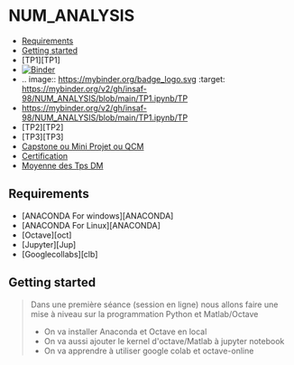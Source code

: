 
# NUM_ANALYSIS
<!-- START doctoc generated TOC please keep comment here to allow auto update -->
<!-- DON'T EDIT THIS SECTION, INSTEAD RE-RUN doctoc TO UPDATE -->


- [Requirements](#requirements)
- [Getting started](#getting-started)
- [TP1][TP1]
- [![Binder](https://mybinder.org/badge_logo.svg)](https://mybinder.org/v2/gh/insaf-98/NUM_ANALYSIS/blob/main/TP1.ipynb/TP)
- .. image:: https://mybinder.org/badge_logo.svg
 :target: https://mybinder.org/v2/gh/insaf-98/NUM_ANALYSIS/blob/main/TP1.ipynb/TP
- https://mybinder.org/v2/gh/insaf-98/NUM_ANALYSIS/blob/main/TP1.ipynb/TP
- [TP2][TP2]
- [TP3][TP3]
- [Capstone ou Mini Projet ou QCM](#Capstone)
- [Certification](#Certification)
- [Moyenne des Tps DM](#Moyenne)

<!-- END doctoc generated TOC please keep comment here to allow auto update -->

## Requirements

* [ANACONDA For windows][ANACONDA] 
* [ANACONDA For Linux][ANACONDA]
* [Octave][oct]
* [Jupyter][Jup]
* [Googlecollabs][clb]

## Getting started 
> Dans une première séance (session en ligne) nous allons faire une mise à niveau sur la programmation Python et Matlab/Octave 
> + On va installer Anaconda et Octave en local
> + On  va aussi ajouter le kernel d'octave/Matlab à jupyter notebook
> + On va apprendre à utiliser google colab et octave-online 




